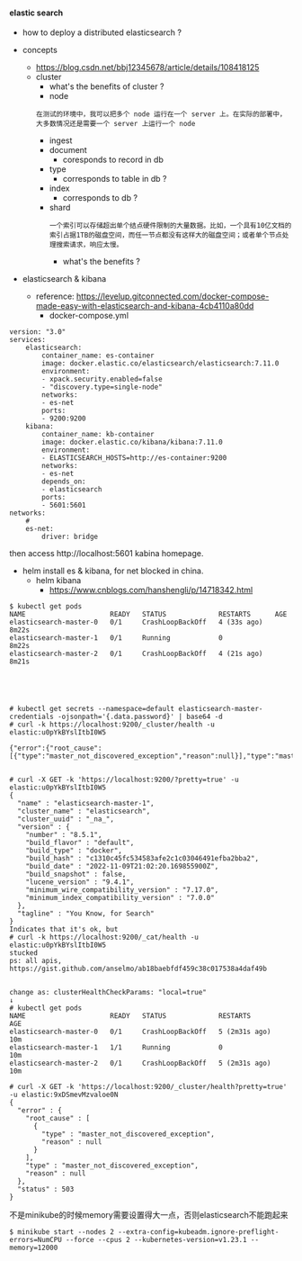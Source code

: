#### elastic search
- how to deploy a distributed elasticsearch ?
- concepts
    - https://blog.csdn.net/bbj12345678/article/details/108418125
    - cluster
        - what's the benefits of cluster ?
        - node
        ```
        在测试的环境中，我可以把多个 node 运行在一个 server 上。在实际的部署中，大多数情况还是需要一个 server 上运行一个 node
        ```
        - ingest
        - document
            - coresponds to record in db
        - type
            - corresponds to table in db ?
        - index
            - corresponds to db ?
        - shard
            ```
            一个索引可以存储超出单个结点硬件限制的大量数据。比如，一个具有10亿文档的索引占据1TB的磁盘空间，而任一节点都没有这样大的磁盘空间；或者单个节点处理搜索请求，响应太慢。
            ```
            - what's the benefits ?





- elasticsearch & kibana
    - reference: https://levelup.gitconnected.com/docker-compose-made-easy-with-elasticsearch-and-kibana-4cb4110a80dd
        - docker-compose.yml

```
version: "3.0"
services:
    elasticsearch:
        container_name: es-container
        image: docker.elastic.co/elasticsearch/elasticsearch:7.11.0
        environment:
        - xpack.security.enabled=false
        - "discovery.type=single-node"
        networks:
        - es-net
        ports:
        - 9200:9200
    kibana:
        container_name: kb-container
        image: docker.elastic.co/kibana/kibana:7.11.0
        environment:
        - ELASTICSEARCH_HOSTS=http://es-container:9200
        networks:
        - es-net
        depends_on:
        - elasticsearch
        ports:
        - 5601:5601
networks:
    # 
    es-net:
        driver: bridge
```
then access http://localhost:5601 kabina homepage.


- helm install es & kibana, for net blocked in china.
    - helm kibana
        - https://www.cnblogs.com/hanshengli/p/14718342.html



```
$ kubectl get pods
NAME                     READY   STATUS             RESTARTS      AGE
elasticsearch-master-0   0/1     CrashLoopBackOff   4 (33s ago)   8m22s
elasticsearch-master-1   0/1     Running            0             8m22s
elasticsearch-master-2   0/1     CrashLoopBackOff   4 (21s ago)   8m21s





# kubectl get secrets --namespace=default elasticsearch-master-credentials -ojsonpath='{.data.password}' | base64 -d
# curl -k https://localhost:9200/_cluster/health -u elastic:u0pYkBYslItbI0W5

{"error":{"root_cause":[{"type":"master_not_discovered_exception","reason":null}],"type":"master_not_discovered_exception","reason":null},"status":503}


# curl -X GET -k 'https://localhost:9200/?pretty=true' -u elastic:u0pYkBYslItbI0W5
{
  "name" : "elasticsearch-master-1",
  "cluster_name" : "elasticsearch",
  "cluster_uuid" : "_na_",
  "version" : {
    "number" : "8.5.1",
    "build_flavor" : "default",
    "build_type" : "docker",
    "build_hash" : "c1310c45fc534583afe2c1c03046491efba2bba2",
    "build_date" : "2022-11-09T21:02:20.169855900Z",
    "build_snapshot" : false,
    "lucene_version" : "9.4.1",
    "minimum_wire_compatibility_version" : "7.17.0",
    "minimum_index_compatibility_version" : "7.0.0"
  },
  "tagline" : "You Know, for Search"
}
Indicates that it's ok, but
# curl -k https://localhost:9200/_cat/health -u elastic:u0pYkBYslItbI0W5
stucked
ps: all apis, https://gist.github.com/anselmo/ab18baebfdf459c38c017538a4daf49b


change as: clusterHealthCheckParams: "local=true"
↓
# kubectl get pods
NAME                     READY   STATUS             RESTARTS        AGE
elasticsearch-master-0   0/1     CrashLoopBackOff   5 (2m31s ago)   10m
elasticsearch-master-1   1/1     Running            0               10m
elasticsearch-master-2   0/1     CrashLoopBackOff   5 (2m31s ago)   10m

# curl -X GET -k 'https://localhost:9200/_cluster/health?pretty=true' -u elastic:9xDSmevMzvaloe0N
{
  "error" : {
    "root_cause" : [
      {
        "type" : "master_not_discovered_exception",
        "reason" : null
      }
    ],
    "type" : "master_not_discovered_exception",
    "reason" : null
  },
  "status" : 503
}
```



不是minikube的时候memory需要设置得大一点，否则elasticsearch不能跑起来
```
$ minikube start --nodes 2 --extra-config=kubeadm.ignore-preflight-errors=NumCPU --force --cpus 2 --kubernetes-version=v1.23.1 --memory=12000
```

